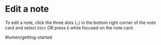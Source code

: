 # Edit a note

To edit a note, click the three dots (`…`) in the bottom right corner of the note card and select `Edit` OR press `E` while focused on the note card.

#lumen/getting-started